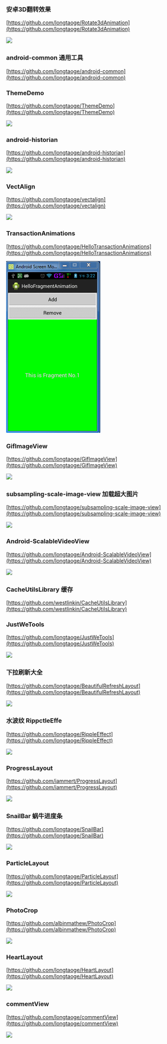 ### 安卓3D翻转效果 ###

[https://github.com/longtaoge/Rotate3dAnimation](https://github.com/longtaoge/Rotate3dAnimation)


![](https://github.com/GcsSloop/Rotate3dAnimation/raw/master/Pic/%E4%BF%AE%E6%AD%A3%E5%90%8E.gif)


### android-common 通用工具 ###
[https://github.com/longtaoge/android-common](https://github.com/longtaoge/android-common)



### ThemeDemo ###
[https://github.com/longtaoge/ThemeDemo](https://github.com/longtaoge/ThemeDemo)

![](https://camo.githubusercontent.com/4e20023c30295f60e6b54d710ecfe824e2df25ee/687474703a2f2f75706c6f61642d696d616765732e6a69616e7368752e696f2f75706c6f61645f696d616765732f3136363836362d663461323662626565626233666666392e6769663f696d6167654d6f6772322f6175746f2d6f7269656e742f7374726970)


### android-historian ###

[https://github.com/longtaoge/android-historian](https://github.com/longtaoge/android-historian)

![](https://github.com/mwolfson/android-historian/raw/master/art/appdemo.gif)

### VectAlign ###
[https://github.com/longtaoge/vectalign](https://github.com/longtaoge/vectalign)


![](https://camo.githubusercontent.com/fd38b889da6436d88a91f9aa079f7f5d7d7cdcc6/687474703a2f2f7332312e706f7374696d672e6f72672f3436353762376d306a2f6d6f727068312e676966)

### TransactionAnimations ###
[https://github.com/longtaoge/HelloTransactionAnimations](https://github.com/longtaoge/HelloTransactionAnimations)

![](https://github.com/longtaoge/HelloTransactionAnimations/raw/master/fragmen.gif)

### GifImageView ###

[https://github.com/longtaoge/GifImageView](https://github.com/longtaoge/GifImageView)

![](https://raw.githubusercontent.com/felipecsl/GifImageView/master/demo.gif)

### subsampling-scale-image-view   加载超大图片 ###
[https://github.com/longtaoge/subsampling-scale-image-view](https://github.com/longtaoge/subsampling-scale-image-view)

![](https://github.com/longtaoge/subsampling-scale-image-view/raw/master/lp.gif)


### Android-ScalableVideoView ###
[https://github.com/longtaoge/Android-ScalableVideoView](https://github.com/longtaoge/Android-ScalableVideoView)

![](https://github.com/longtaoge/Android-ScalableVideoView/raw/master/sample/sample.gif)


### CacheUtilsLibrary 缓存 ###
[https://github.com/westlinkin/CacheUtilsLibrary](https://github.com/westlinkin/CacheUtilsLibrary)

### JustWeTools ###
[https://github.com/longtaoge/JustWeTools](https://github.com/longtaoge/JustWeTools)

![](https://github.com/lfkdsk/JustWeTools/raw/master/picture/gif.gif)

### 下拉刷新大全 ###

[https://github.com/longtaoge/BeautifulRefreshLayout](https://github.com/longtaoge/BeautifulRefreshLayout)

![](https://camo.githubusercontent.com/d5987bf40a04dc9894fb0ea814515088b8afd7d6/68747470733a2f2f7261772e6769746875622e636f6d2f4d61726b4d6a772f50756c6c546f526566726573682f6d61737465722f53637265656e73686f74732f312e706e67)


### 水波纹 RippctleEffe ###
[https://github.com/longtaoge/RippleEffect](https://github.com/longtaoge/RippleEffect)

![](https://github.com/traex/RippleEffect/raw/master/demo.gif)

### ProgressLayout ###
[https://github.com/iammert/ProgressLayout](https://github.com/iammert/ProgressLayout)

![](https://raw.githubusercontent.com/iammert/ProgressLayout/master/art/progress_layout_art.png)

### SnailBar 蜗牛进度条 ###

[https://github.com/longtaoge/SnailBar](https://github.com/longtaoge/SnailBar)

![](https://camo.githubusercontent.com/898918cea97a610539213a27e49fe9d8b0cd8e4a/687474703a2f2f7777772e61706b6275732e636f6d2f646174612f6174746163686d656e742f666f72756d2f3230313530392f31342f31353133333971756e76753636753272756b6e72366e2e676966)


### ParticleLayout ###

[https://github.com/longtaoge/ParticleLayout](https://github.com/longtaoge/ParticleLayout)

![](https://camo.githubusercontent.com/092e00676b8f15550ea758aa2b03f974832e5834/687474703a2f2f69332e74696574756b752e636f6d2f613231363366393065623934663831642e676966)


### PhotoCrop ###

[https://github.com/albinmathew/PhotoCrop](https://github.com/albinmathew/PhotoCrop)

![](https://raw.githubusercontent.com/albinmathew/PhotoCrop/master/screenshots/pic1.png)


### HeartLayout ###

[https://github.com/longtaoge/HeartLayout](https://github.com/longtaoge/HeartLayout)


![](https://github.com/longtaoge/HeartLayout/raw/master/assets/heartlayout.gif)


### commentView ###
[https://github.com/longtaoge/commentView](https://github.com/longtaoge/commentView)

![](https://camo.githubusercontent.com/79ca129f50f7786ee66bc772b961297759150c81/687474703a2f2f692e696d6775722e636f6d2f75536a7a4546342e706e67)


